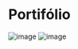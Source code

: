 # Portifólio 
![image](https://user-images.githubusercontent.com/69862200/192076855-f5f9a21e-7285-4101-b4ce-f9fdb2669da8.png)
![image](https://user-images.githubusercontent.com/69862200/192076865-2462df1a-7bd4-4725-9920-607243daac1e.png)
